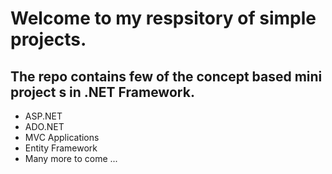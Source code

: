 # Welcome to my respsitory of simple projects. 

## The repo contains few of the concept based mini project s in .NET Framework. 

- ASP.NET
- ADO.NET
- MVC Applications
- Entity Framework
- Many more to come ...
